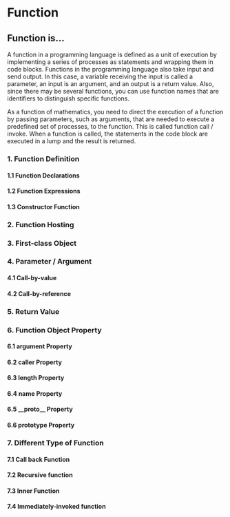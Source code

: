 # Function

## Function is...

A function in a programming language is defined as a unit of execution by implementing a series of processes as statements and wrapping them in code blocks. Functions in the programming language also take input and send output. In this case, a variable receiving the input is called a parameter, an input is an argument, and an output is a return value. Also, since there may be several functions, you can use function names that are identifiers to distinguish specific functions.

As a function of mathematics, you need to direct the execution of a function by passing parameters, such as arguments, that are needed to execute a predefined set of processes, to the function. This is called function call / invoke. When a function is called, the statements in the code block are executed in a lump and the result is returned.

### 1. Function Definition

#### 1.1 Function Declarations

#### 1.2 Function Expressions

#### 1.3 Constructor Function

### 2. Function Hosting

### 3. First-class Object

### 4. Parameter / Argument

#### 4.1 Call-by-value

#### 4.2 Call-by-reference

### 5. Return Value

### 6. Function Object Property 

#### 6.1 argument Property 

#### 6.2 caller Property 

#### 6.3 length Property 

#### 6.4 name Property 

#### 6.5 \_\_proto\_\_ Property 

#### 6.6 prototype Property 

### 7. Different Type of Function

#### 7.1 Call back Function 

#### 7.2 Recursive function

#### 7.3 Inner Function

#### 7.4 Immediately-invoked function

